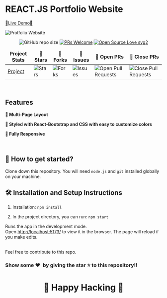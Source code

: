 # REACT.JS Portfolio Website

[🔗Live Demo🔗](portfolio-fazil1.vercel.app/)

![Protfolio Website](https://res.cloudinary.com/dn6anfym7/image/upload/v1724748945/Screenshot_2024-08-27_142933_few0tn.png)

<div align="center">

![GitHub repo size](https://img.shields.io/github/repo-size/fazil8848/Portfolio?color=yellow) [![PRs Welcome](https://img.shields.io/badge/PRs-welcome-brightgreen.svg?style=flat-square)](http://makeapullrequest.com) [![Open Source Love svg2](https://badges.frapsoft.com/os/v2/open-source.svg?v=103)](https://github.com/ellerbrock/open-source-badges/)

</div>

<table align="center">
    <thead align="center">
        <tr border: 1px;>
            <td><b>Project Stats</td>
            <td><b>🌟 Stars</b></td>
            <td><b>🍴 Forks</b></td>
            <td><b>🐛 Issues</b></td>
            <td><b>🔔 Open PRs</b></td>
            <td><b>🔕 Close PRs</b></td>
        </tr>
     </thead>
    <tbody>
         <tr>
            <td><a href="https://github.com/fazil8848/Portfolio"</a>Project</td>
            <td><img alt="Stars" src="https://img.shields.io/github/stars/fazil8848/Portfolio?style=flat&logo=github"/></td>
             <td><img alt="Forks" src="https://img.shields.io/github/forks/fazil8848/Portfolio?style=flat&logo=github"/></td>
            <td><img alt="Issues" src="https://img.shields.io/github/issues/fazil8848/Portfolio?style=flat&logo=github"/></td>
            <td><img alt="Open Pull Requests" src="https://img.shields.io/github/issues-pr/fazil8848/Portfolio?style=flat&logo=github"/></td>
           <td><img alt="Close Pull Requests" src="https://img.shields.io/github/issues-pr-closed/fazil8848/Portfolio?style=flat&color=critical&logo=github"/></td>
        </tr>
    </tbody>
</table>

<br/>

## Features

**📖 Multi-Page Layout**

**🎨 Styled with React-Bootstrap and CSS with easy to customize colors**

**📱 Fully Responsive**

<br />

## 🚀 How to get started?

Clone down this repository. You will need `node.js` and `git` installed globally on your machine.

## 🛠 Installation and Setup Instructions

1. Installation: `npm install`

2. In the project directory, you can run: `npm start`

Runs the app in the development mode.\
Open [http://localhost:5173/](http://localhost:5173/) to view it in the browser.
The page will reload if you make edits.

<br />
Feel free to contribute to this repo.

### Show some ❤️&nbsp; by giving the star :star: to this repository!!

<h1 align=center> 🧠 Happy Hacking 🧠 </h1>

